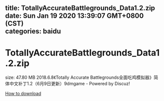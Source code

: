
title: TotallyAccurateBattlegrounds_Data1.2.zip
date: Sun Jan 19 2020 13:39:07 GMT+0800 (CST)    
categories: baidu
---

# TotallyAccurateBattlegrounds_Data1.2.zip
size: 47.80 MB
 2018.6.8《Totally Accurate Battlegrounds全面吃鸡模拟器》简体中文补丁1.2（6月9日更新）9dmgame - Powered by Discuz!
 

[How to download](https://bpcam.bemobtrk.com/go/2ceec3aa-1ca2-46d6-b9ff-aaa5c184517c?jno=1175)